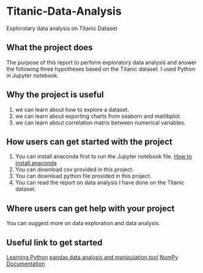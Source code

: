 # Titanic-Data-Analysis
Explorotary data analysis on Titanic Dataset

## What the project does #
  The purpose of this report to perform exploratory data analysis and answer the following three hypotheses based on the Titanic dataset. I used Python in Jupyter notebook. 
## Why the project is useful
1. we can learn about how to explore a dataset.
2. we can learn about exporting charts from seaborn and matlibplot.
3. we can learn about correlation matrix between numerical variables.

## How users can get started with the project
1. You can install anaconda first to run the Jupyter notebook file. [How to install anaconda](https://docs.anaconda.com/anaconda/install/ "Named link title")
2. You can download csv provided in this project.
3. You can download python file provided in this project.
4. You can read the report on data analysis I have done on the Titanic dataset.



## Where users can get help with your project
You can suggest more on data exploration and data analysis.

## Useful link to get started
[Learning Python](https://www.python.org/about/gettingstarted/ "Named link title")
[pandas data analysis and manipulation tool](https://pandas.pydata.org/ "Named link title")
[NumPy Documentation](https://numpy.org/ "Named link title")
